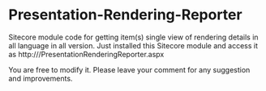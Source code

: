 # Presentation-Rendering-Reporter
Sitecore module code for getting item(s) single view of rendering details in all language in all version.
Just installed this Sitecore module and access it as http://<sitecoreinstancename>/PresentationRenderingReporter.aspx
  
You are free to modify it. Please leave your comment for any suggestion and improvements.
